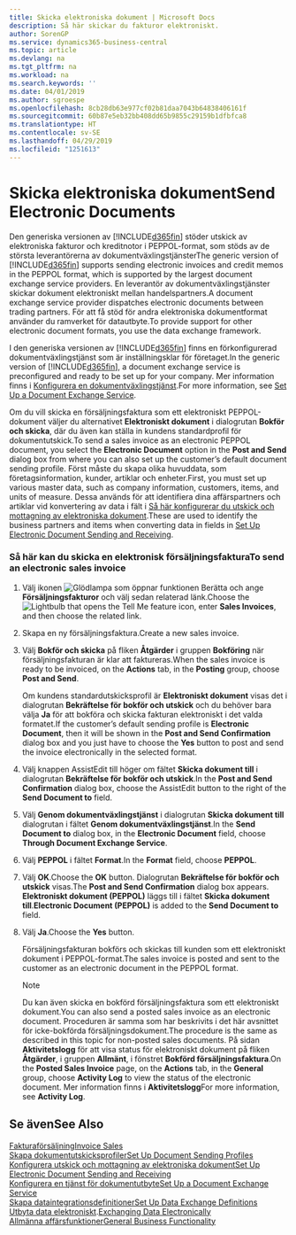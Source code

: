 ```yaml
---
title: Skicka elektroniska dokument | Microsoft Docs
description: Så här skickar du fakturor elektroniskt.
author: SorenGP
ms.service: dynamics365-business-central
ms.topic: article
ms.devlang: na
ms.tgt_pltfrm: na
ms.workload: na
ms.search.keywords: ''
ms.date: 04/01/2019
ms.author: sgroespe
ms.openlocfilehash: 8cb28db63e977cf02b81daa7043b64838406161f
ms.sourcegitcommit: 60b87e5eb32bb408dd65b9855c29159b1dfbfca8
ms.translationtype: HT
ms.contentlocale: sv-SE
ms.lasthandoff: 04/29/2019
ms.locfileid: "1251613"
---
```

# <a name="send-electronic-documents"></a><span data-ttu-id="76b42-103">Skicka elektroniska dokument</span><span class="sxs-lookup"><span data-stu-id="76b42-103">Send Electronic Documents</span></span>
<span data-ttu-id="76b42-104">Den generiska versionen av [!INCLUDE[d365fin](includes/d365fin_md.md)] stöder utskick av elektroniska fakturor och kreditnotor i PEPPOL-format, som stöds av de största leverantörerna av dokumentväxlingstjänster</span><span class="sxs-lookup"><span data-stu-id="76b42-104">The generic version of [!INCLUDE[d365fin](includes/d365fin_md.md)] supports sending electronic invoices and credit memos in the PEPPOL format, which is supported by the largest document exchange service providers.</span></span> <span data-ttu-id="76b42-105">En leverantör av dokumentväxlingstjänster skickar dokument elektroniskt mellan handelspartners.</span><span class="sxs-lookup"><span data-stu-id="76b42-105">A document exchange service provider dispatches electronic documents between trading partners.</span></span> <span data-ttu-id="76b42-106">För att få stöd för andra elektroniska dokumentformat använder du ramverket för datautbyte.</span><span class="sxs-lookup"><span data-stu-id="76b42-106">To provide support for other electronic document formats, you use the data exchange framework.</span></span>  

 <span data-ttu-id="76b42-107">I den generiska versionen av [!INCLUDE[d365fin](includes/d365fin_md.md)] finns en förkonfigurerad dokumentväxlingstjänst som är inställningsklar för företaget.</span><span class="sxs-lookup"><span data-stu-id="76b42-107">In the generic version of [!INCLUDE[d365fin](includes/d365fin_md.md)], a document exchange service is preconfigured and ready to be set up for your company.</span></span> <span data-ttu-id="76b42-108">Mer information finns i [Konfigurera en dokumentväxlingstjänst](across-how-to-set-up-a-document-exchange-service.md).</span><span class="sxs-lookup"><span data-stu-id="76b42-108">For more information, see [Set Up a Document Exchange Service](across-how-to-set-up-a-document-exchange-service.md).</span></span>  

 <span data-ttu-id="76b42-109">Om du vill skicka en försäljningsfaktura som ett elektroniskt PEPPOL-dokument väljer du alternativet **Elektroniskt dokument** i dialogrutan **Bokför och skicka**, där du även kan ställa in kundens standardprofil för dokumentutskick.</span><span class="sxs-lookup"><span data-stu-id="76b42-109">To send a sales invoice as an electronic PEPPOL document, you select the **Electronic Document** option in the **Post and Send** dialog box from where you can also set up the customer’s default document sending profile.</span></span> <span data-ttu-id="76b42-110">Först måste du skapa olika huvuddata, som företagsinformation, kunder, artiklar och enheter.</span><span class="sxs-lookup"><span data-stu-id="76b42-110">First, you must set up various master data, such as company information, customers, items, and units of measure.</span></span> <span data-ttu-id="76b42-111">Dessa används för att identifiera dina affärspartners och artiklar vid konvertering av data i fält i [Så här konfigurerar du utskick och mottagning av elektroniska dokument](across-how-to-set-up-electronic-document-sending-and-receiving.md).</span><span class="sxs-lookup"><span data-stu-id="76b42-111">These are used to identify the business partners and items when converting data in fields in [Set Up Electronic Document Sending and Receiving](across-how-to-set-up-electronic-document-sending-and-receiving.md).</span></span>  

### <a name="to-send-an-electronic-sales-invoice"></a><span data-ttu-id="76b42-112">Så här kan du skicka en elektronisk försäljningsfaktura</span><span class="sxs-lookup"><span data-stu-id="76b42-112">To send an electronic sales invoice</span></span>  

1.  <span data-ttu-id="76b42-113">Välj ikonen ![Glödlampa som öppnar funktionen Berätta](media/ui-search/search_small.png "Berätta vad du vill göra") och ange **Försäljningsfakturor** och välj sedan relaterad länk.</span><span class="sxs-lookup"><span data-stu-id="76b42-113">Choose the ![Lightbulb that opens the Tell Me feature](media/ui-search/search_small.png "Tell me what you want to do") icon, enter **Sales Invoices**, and then choose the related link.</span></span>  

2.  <span data-ttu-id="76b42-114">Skapa en ny försäljningsfaktura.</span><span class="sxs-lookup"><span data-stu-id="76b42-114">Create a new sales invoice.</span></span>  

3.  <span data-ttu-id="76b42-115">Välj **Bokför och skicka** på fliken **Åtgärder** i gruppen **Bokföring** när försäljningsfakturan är klar att faktureras.</span><span class="sxs-lookup"><span data-stu-id="76b42-115">When the sales invoice is ready to be invoiced, on the **Actions** tab, in the **Posting** group, choose **Post and Send**.</span></span>  

     <span data-ttu-id="76b42-116">Om kundens standardutskicksprofil är **Elektroniskt dokument** visas det i dialogrutan **Bekräftelse för bokför och utskick** och du behöver bara välja **Ja** för att bokföra och skicka fakturan elektroniskt i det valda formatet.</span><span class="sxs-lookup"><span data-stu-id="76b42-116">If the customer’s default sending profile is **Electronic Document**, then it will be shown in the **Post and Send Confirmation** dialog box and you just have to choose the **Yes** button to post and send the invoice electronically in the selected format.</span></span>  

4.  <span data-ttu-id="76b42-117">Välj knappen AssistEdit till höger om fältet **Skicka dokument till** i dialogrutan **Bekräftelse för bokför och utskick**.</span><span class="sxs-lookup"><span data-stu-id="76b42-117">In the **Post and Send Confirmation** dialog box, choose the AssistEdit button to the right of the **Send Document to** field.</span></span>  

5.  <span data-ttu-id="76b42-118">Välj **Genom dokumentväxlingstjänst** i dialogrutan **Skicka dokument till** dialogrutan i fältet **Genom dokumentväxlingstjänst**.</span><span class="sxs-lookup"><span data-stu-id="76b42-118">In the **Send Document to** dialog box, in the **Electronic Document** field, choose **Through Document Exchange Service**.</span></span>  

6.  <span data-ttu-id="76b42-119">Välj **PEPPOL** i fältet **Format**.</span><span class="sxs-lookup"><span data-stu-id="76b42-119">In the **Format** field, choose **PEPPOL**.</span></span>  

7.  <span data-ttu-id="76b42-120">Välj **OK**.</span><span class="sxs-lookup"><span data-stu-id="76b42-120">Choose the **OK** button.</span></span> <span data-ttu-id="76b42-121">Dialogrutan **Bekräftelse för bokför och utskick** visas.</span><span class="sxs-lookup"><span data-stu-id="76b42-121">The **Post and Send Confirmation** dialog box appears.</span></span> <span data-ttu-id="76b42-122">**Elektroniskt dokument (PEPPOL)** läggs till i fältet **Skicka dokument till**.</span><span class="sxs-lookup"><span data-stu-id="76b42-122">**Electronic Document (PEPPOL)** is added to the **Send Document to** field.</span></span>  

8.  <span data-ttu-id="76b42-123">Välj **Ja**.</span><span class="sxs-lookup"><span data-stu-id="76b42-123">Choose the **Yes** button.</span></span>  

     <span data-ttu-id="76b42-124">Försäljningsfakturan bokförs och skickas till kunden som ett elektroniskt dokument i PEPPOL-format.</span><span class="sxs-lookup"><span data-stu-id="76b42-124">The sales invoice is posted and sent to the customer as an electronic document in the PEPPOL format.</span></span>  

    > [!NOTE]  
    >  <span data-ttu-id="76b42-125">Du kan även skicka en bokförd försäljningsfaktura som ett elektroniskt dokument.</span><span class="sxs-lookup"><span data-stu-id="76b42-125">You can also send a posted sales invoice as an electronic document.</span></span> <span data-ttu-id="76b42-126">Proceduren är samma som har beskrivits i det här avsnittet för icke-bokförda försäljningsdokument.</span><span class="sxs-lookup"><span data-stu-id="76b42-126">The procedure is the same as described in this topic for non-posted sales documents.</span></span> <span data-ttu-id="76b42-127">På sidan **Aktivitetslogg** för att visa status för elektroniskt dokument på fliken **Åtgärder**, i gruppen **Allmänt**, i fönstret **Bokförd försäljningsfaktura**.</span><span class="sxs-lookup"><span data-stu-id="76b42-127">On the **Posted Sales Invoice** page, on the **Actions** tab, in the **General** group, choose **Activity Log** to view the status of the electronic document.</span></span> <span data-ttu-id="76b42-128">Mer information finns i **Aktivitetslogg**</span><span class="sxs-lookup"><span data-stu-id="76b42-128">For more information, see **Activity Log**.</span></span>  

## <a name="see-also"></a><span data-ttu-id="76b42-129">Se även</span><span class="sxs-lookup"><span data-stu-id="76b42-129">See Also</span></span>  
[<span data-ttu-id="76b42-130">Fakturaförsäljning</span><span class="sxs-lookup"><span data-stu-id="76b42-130">Invoice Sales</span></span>](sales-how-invoice-sales.md)  
[<span data-ttu-id="76b42-131">Skapa dokumentutskicksprofiler</span><span class="sxs-lookup"><span data-stu-id="76b42-131">Set Up Document Sending Profiles</span></span>](sales-how-setup-document-send-profiles.md)  
[<span data-ttu-id="76b42-132">Konfigurera utskick och mottagning av elektroniska dokument</span><span class="sxs-lookup"><span data-stu-id="76b42-132">Set Up Electronic Document Sending and Receiving</span></span>](across-how-to-set-up-electronic-document-sending-and-receiving.md)  
[<span data-ttu-id="76b42-133">Konfigurera en tjänst för dokumentutbyte</span><span class="sxs-lookup"><span data-stu-id="76b42-133">Set Up a Document Exchange Service</span></span>](across-how-to-set-up-a-document-exchange-service.md)  
[<span data-ttu-id="76b42-134">Skapa dataintegrationsdefinitioner</span><span class="sxs-lookup"><span data-stu-id="76b42-134">Set Up Data Exchange Definitions</span></span>](across-how-to-set-up-data-exchange-definitions.md)  
<span data-ttu-id="76b42-135">[Utbyta data elektroniskt](across-data-exchange.md).</span><span class="sxs-lookup"><span data-stu-id="76b42-135">[Exchanging Data Electronically](across-data-exchange.md)</span></span>  
[<span data-ttu-id="76b42-136">Allmänna affärsfunktioner</span><span class="sxs-lookup"><span data-stu-id="76b42-136">General Business Functionality</span></span>](ui-across-business-areas.md)  
